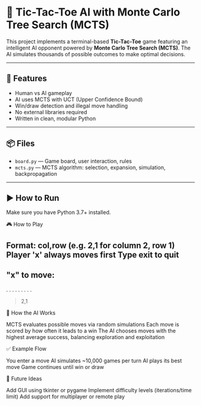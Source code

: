 # 🧠 Tic-Tac-Toe AI with Monte Carlo Tree Search (MCTS)

This project implements a terminal-based **Tic-Tac-Toe** game featuring an intelligent AI opponent powered by **Monte Carlo Tree Search (MCTS)**. The AI simulates thousands of possible outcomes to make optimal decisions.

---

## 🚀 Features

- Human vs AI gameplay
- AI uses MCTS with UCT (Upper Confidence Bound)
- Win/draw detection and illegal move handling
- No external libraries required
- Written in clean, modular Python

---

## 📦 Files

- `board.py` — Game board, user interaction, rules
- `mcts.py` — MCTS algorithm: selection, expansion, simulation, backpropagation

---

## ▶️ How to Run

Make sure you have Python 3.7+ installed.

🎮 How to Play

Format: col,row (e.g. 2,1 for column 2, row 1)
Player 'x' always moves first
Type exit to quit
-------------------
 "x" to move:
-------------------
 . . .
 . . .
 . . .

> 2,1

🤖 How the AI Works

MCTS evaluates possible moves via random simulations
Each move is scored by how often it leads to a win
The AI chooses moves with the highest average success, balancing exploration and exploitation

✅ Example Flow

You enter a move
AI simulates ~10,000 games per turn
AI plays its best move
Game continues until win or draw

🧪 Future Ideas

Add GUI using tkinter or pygame
Implement difficulty levels (iterations/time limit)
Add support for multiplayer or remote play

